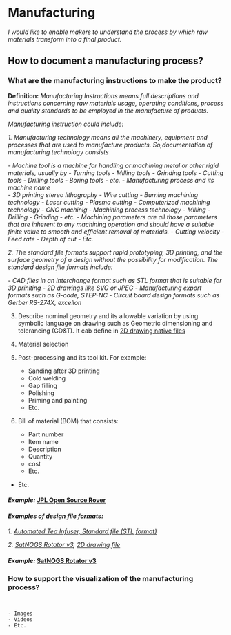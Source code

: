# **Manufacturing**

*I would like to enable makers to understand the process by which raw materials transform into a final product.*

## **How to document a manufacturing process?**

### **What are the manufacturing instructions to make the product?**

**Definition:** *Manufacturing Instructions means full descriptions and instructions concerning raw materials usage, operating conditions, process and quality standards to be employed in the manufacture of products.*


 *Manufacturing instruction could include:* 
 
*1. Manufacturing technology means all the machinery, equipment and processes that are used to manufacture products. So,documentation of manufacturing technology consists*

   *- Machine tool is a machine for handling or machining metal or other rigid materials, usually by
    - Turning tools
    - Milling tools
    - Grinding tools
    - Cutting tools
    - Drilling tools
    - Boring tools
    - etc.* 
  *- Manufacturing process and its machine name  
     - 3D printing stereo lithography
     - Wire cutting
     - Burning machining technology 
       - Laser cutting
       - Plasma cutting
     - Computerized machining technology 
       - CNC machinig 
     - Machining process technology
       - Milling
       - Drilling
       - Grinding
     - etc.*
   *- Machining parameters are all those parameters that are inherent to any machining operation and should have a suitable finite value to smooth and efficient removal of materials.
     - Cutting velocity
     - Feed rate
     - Depth of cut
     - Etc.*
   
*2. The standard file formats support rapid prototyping, 3D printing, and the surface geometry of a design without the possibility for modification. The standard design file formats include:*
 
  *- CAD files in an interchange format such as STL format that is suitable for 3D priniting* 
  *- 2D drawings like SVG or JPEG*
  *- Manufacturing export formats such as G-code, STEP-NC*
  *- Circuit board design formats such as Gerber RS-274X, excellon* 
    
3. Describe nominal geometry and its allowable variation by using symbolic language on drawing  such as Geometric dimensioning and tolerancing (GD&T). It cab define in [2D drawing native files](https://github.com/OPEN-NEXT/wp2.3_template/blob/main/Documentation/3.%20Design/Structural%20model/Mechanics/README.md#2-modelling-a-design-in-native-file-format)

4. Material selection
 
6. Post-processing and its tool kit. For example: 
    - Sanding after 3D printing
    - Cold welding
    - Gap filling
    - Polishing
    - Priming and painting
    - Etc.  
7. Bill of material (BOM) that consists:
   - Part number
   - Item name
   - Description
   - Quantity
   - cost
   - Etc.

- Etc. 




#### *Example:* [JPL Open Source Rover](https://github.com/nasa-jpl/open-source-rover/tree/master/mechanical/body_assembly#3-machiningfabrication) 

#### *Examples of design file formats:* 

*1. [Automated Tea Infuser, Standard file (STL format)](https://wikifactory.com/+fablabbratislava/automated-tea-infuser/contributions/3f2c490)*

*2. [SatNOGS Rotator v3](https://wiki.satnogs.org/SatNOGS_Rotator_v3#Specifications), [2D drawing file](https://wiki.satnogs.org/File:C1001.png)*
  
#### *Example:* [SatNOGS Rotator v3](https://wiki.satnogs.org/SatNOGS_Rotator_v3#Build_Sequence) 

### **How to support the visualization of the manufacturing process?**

 ```

 
- Images 
- Videos 
- Etc.
 ```
